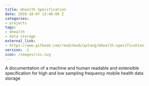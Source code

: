 ```yaml
---
title: mhealth Specification
date: 2016-10-07 13:40:00 Z
categories:
- projects
tags:
- mhealth
- data storage
external_link:
- https://www.gitbook.com/read/book/qutang/mhealth-specification
version: -1
icon: /images/csv.svg
---
```


A documentation of a machine and human readable and extensible specification for high and low
sampling frequency mobile health data storage

